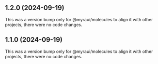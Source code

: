 ## 1.2.0 (2024-09-19)

This was a version bump only for @myraui/molecules to align it with other projects, there were no code changes.

## 1.1.0 (2024-09-19)

This was a version bump only for @myraui/molecules to align it with other projects, there were no code changes.